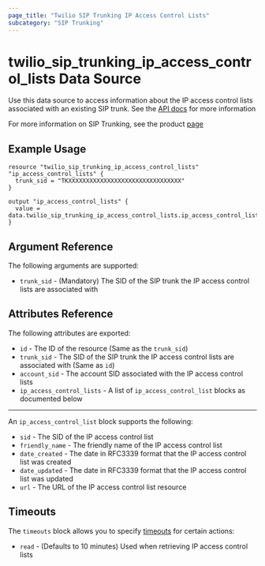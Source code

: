 ```yaml
---
page_title: "Twilio SIP Trunking IP Access Control Lists"
subcategory: "SIP Trunking"
---
```


# twilio_sip_trunking_ip_access_control_lists Data Source

Use this data source to access information about the IP access control lists associated with an existing SIP trunk. See the [API docs](https://www.twilio.com/docs/sip-trunking/api/ipaccesscontrollist-resource) for more information

For more information on SIP Trunking, see the product [page](https://www.twilio.com/docs/sip-trunking)

## Example Usage

```hcl
resource "twilio_sip_trunking_ip_access_control_lists" "ip_access_control_lists" {
  trunk_sid = "TKXXXXXXXXXXXXXXXXXXXXXXXXXXXXXXXX"
}

output "ip_access_control_lists" {
  value = data.twilio_sip_trunking_ip_access_control_lists.ip_access_control_lists
}
```

## Argument Reference

The following arguments are supported:

- `trunk_sid` - (Mandatory) The SID of the SIP trunk the IP access control lists are associated with

## Attributes Reference

The following attributes are exported:

- `id` - The ID of the resource (Same as the `trunk_sid`)
- `trunk_sid` - The SID of the SIP trunk the IP access control lists are associated with (Same as `id`)
- `account_sid` - The account SID associated with the IP access control lists
- `ip_access_control_lists` - A list of `ip_access_control_list` blocks as documented below

---

An `ip_access_control_list` block supports the following:

- `sid` - The SID of the IP access control list
- `friendly_name` - The friendly name of the IP access control list
- `date_created` - The date in RFC3339 format that the IP access control list was created
- `date_updated` - The date in RFC3339 format that the IP access control list was updated
- `url` - The URL of the IP access control list resource

## Timeouts

The `timeouts` block allows you to specify [timeouts](https://www.terraform.io/docs/configuration/resources.html#timeouts) for certain actions:

- `read` - (Defaults to 10 minutes) Used when retrieving IP access control lists
